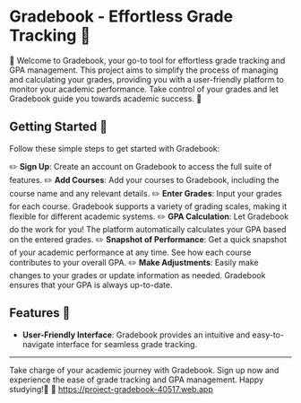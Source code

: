 # Gradebook - Effortless Grade Tracking 💯

🌟 Welcome to Gradebook, your go-to tool for effortless grade tracking and GPA management.
This project aims to simplify the process of managing and calculating your grades, providing you with a user-friendly platform to monitor your academic performance. 
Take control of your grades and let Gradebook guide you towards academic success. 🌟

## Getting Started 🚀
Follow these simple steps to get started with Gradebook:

✏️ **Sign Up**: Create an account on Gradebook to access the full suite of features.
✏️ **Add Courses**: Add your courses to Gradebook, including the course name and any relevant details.
✏️ **Enter Grades**: Input your grades for each course. Gradebook supports a variety of grading scales, making it flexible for different academic systems.
✏️ **GPA Calculation**: Let Gradebook do the work for you! The platform automatically calculates your GPA based on the entered grades.
✏️ **Snapshot of Performance**: Get a quick snapshot of your academic performance at any time. See how each course contributes to your overall GPA.
✏️ **Make Adjustments**: Easily make changes to your grades or update information as needed. Gradebook ensures that your GPA is always up-to-date.

## Features 📌

- **User-Friendly Interface**: Gradebook provides an intuitive and easy-to-navigate interface for seamless grade tracking.
______________________________________________________________
Take charge of your academic journey with Gradebook. Sign up now and experience the ease of grade tracking and GPA management. Happy studying!💜
🔗 https://project-gradebook-40517.web.app
